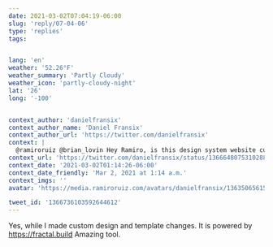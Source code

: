 ```yaml
---
date: 2021-03-02T07:04:19-06:00
slug: 'reply/07-04-06'
type: 'replies'
tags:


lang: 'en'
weather: '52.26°F'
weather_summary: 'Partly Cloudy'
weather_icon: 'partly-cloudy-night'
lat: '26'
long: '-100'


context_author: 'danielfransix'
context_author_name: 'Daniel Fransix'
context_author_url: 'https://twitter.com/danielfransix'
context: |
  @ramiroruiz @brian_lovin Hey Ramiro, is this design system website custom built or is there a tool that was used to put everything together?
context_url: 'https://twitter.com/danielfransix/status/1366648075310288898?s=12'
context_date: '2021-03-02T01:14:26-06:00'
context_date_friendly: 'Mar 2, 2021 at 1:14 a.m.'
context_imgs: ''
avatar: 'https://media.ramiroruiz.com/avatars/danielfransix/1363506561516191748/MJVkyheS_bigger.jpg'

tweet_id: '1366736103592644612'
---
```

Yes, while I made custom design and template changes. It is powered by https://fractal.build 
Amazing tool. 